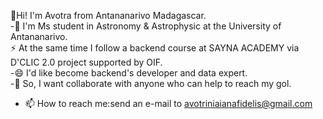 👋Hi! I'm Avotra from Antananarivo Madagascar.
<br>
-🔭 I'm Ms student in Astronomy & Astrophysic at the University of Antananarivo.
<br>
   ⚡ At the same time I follow a backend course at SAYNA ACADEMY via D'CLIC 2.0 project supported by OIF.
<br>
-😄 I'd like become backend's developer and data expert.
<br>
-👯 So, I want collaborate with anyone who can help to reach my gol.
<br>
- 📫 How to reach me:send an e-mail to avotriniaianafidelis@gmail.com
